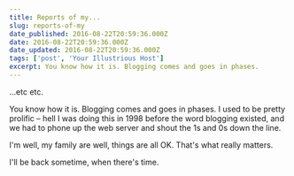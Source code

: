 ```yaml
---
title: Reports of my...
slug: reports-of-my
date_published: 2016-08-22T20:59:36.000Z
date: 2016-08-22T20:59:36.000Z
date_updated: 2016-08-22T20:59:36.000Z
tags: ['post', 'Your Illustrious Host']
excerpt: You know how it is. Blogging comes and goes in phases.
---
```


...etc etc.

You know how it is. Blogging comes and goes in phases. I used to be pretty prolific – hell I was doing this in 1998 before the word blogging existed, and we had to phone up the web server and shout the 1s and 0s down the line.

I'm well, my family are well, things are all OK. That's what really matters.

I'll be back sometime, when there's time.
